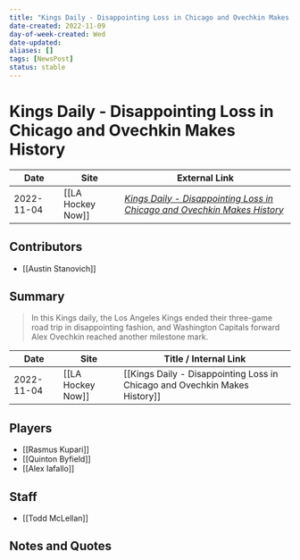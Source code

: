 ```yaml
---
title: "Kings Daily - Disappointing Loss in Chicago and Ovechkin Makes History"
date-created: 2022-11-09
day-of-week-created: Wed
date-updated: 
aliases: []
tags: [NewsPost]
status: stable
---
```


# Kings Daily - Disappointing Loss in Chicago and Ovechkin Makes History

| Date       | Site              | External Link                                                                                                                                                                        |
| ---------- | ----------------- | ------------------------------------------------------------------------------------------------------------------------------------------------------------------------------------ |
| 2022-11-04 | [[LA Hockey Now]] | [*Kings Daily - Disappointing Loss in Chicago and Ovechkin Makes History*](https://www.lahockeynow.com/2022/11/04/kings-daily-disappointing-loss-in-chicago--ovechkin-makes-history) |

## Contributors
- [[Austin Stanovich]]

## Summary
> In this Kings daily, the Los Angeles Kings ended their three-game road trip in disappointing fashion, and Washington Capitals forward Alex Ovechkin reached another milestone mark.

| Date       | Site              | Title / Internal Link                                                      |
| ---------- | ----------------- | -------------------------------------------------------------------------- |
| 2022-11-04 | [[LA Hockey Now]] | [[Kings Daily - Disappointing Loss in Chicago and Ovechkin Makes History]] |

## Players
- [[Rasmus Kupari]]
- [[Quinton Byfield]]
- [[Alex Iafallo]]

## Staff
- [[Todd McLellan]]

## Notes and Quotes
> 

